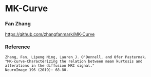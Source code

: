 # MK-Curve


### Fan Zhang

https://github.com/zhangfanmark/MK-Curve



### Reference

```
Zhang, Fan, Lipeng Ning, Lauren J. O'Donnell, and Ofer Pasternak. 
"MK-curve-Characterizing the relation between mean kurtosis and alterations in the diffusion MRI signal." 
NeuroImage 196 (2019): 68-80.
```



